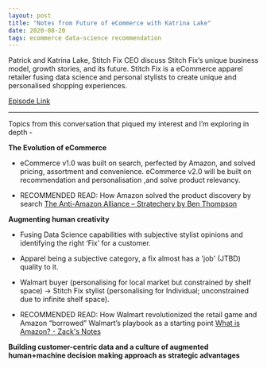 ```yaml
---
layout: post
title: "Notes from Future of eCommerce with Katrina Lake"
date: 2020-08-20
tags: ecommerce data-science recommendation
---
```


Patrick and Katrina Lake, Stitch Fix CEO discuss Stitch Fix’s unique business model, growth stories, and its future.
Stitch Fix is a eCommerce apparel retailer fusing data science and personal stylists to create unique and personalised shopping experiences.

[Episode Link](http://investorfieldguide.com/katrina-lake-the-next-wave-of-e-commerce-invest-like-the-best-ep-187/)

---

Topics from this conversation that piqued my interest and I’m exploring in depth - 

**The Evolution of eCommerce**

- eCommerce v1.0 was built on search, perfected by Amazon, and solved pricing, assortment and convenience. eCommerce v2.0 will be built on recommendation and personalisation ,and solve product relevancy.

- RECOMMENDED READ: How Amazon solved the product discovery by search [The Anti-Amazon Alliance – Stratechery by Ben Thompson](https://stratechery.com/2020/the-anti-amazon-alliance/) 

**Augmenting human creativity**

- Fusing Data Science capabilities with subjective stylist opinions and identifying the right ‘Fix’ for a customer.

- Apparel being a subjective category, a fix almost has a 'job' (JTBD) quality to it.

- Walmart buyer (personalising for local market but constrained by shelf space) -> Stitch Fix stylist (personalising for Individual; unconstrained due to infinite shelf space).

- RECOMMENDED READ: How Walmart revolutionized the retail game and Amazon “borrowed” Walmart’s playbook as a starting point [What is Amazon? - Zack's Notes](https://zackkanter.com/2019/03/13/what-is-amazon/)

**Building customer-centric data and a culture of augmented human+machine decision making approach as strategic advantages**

